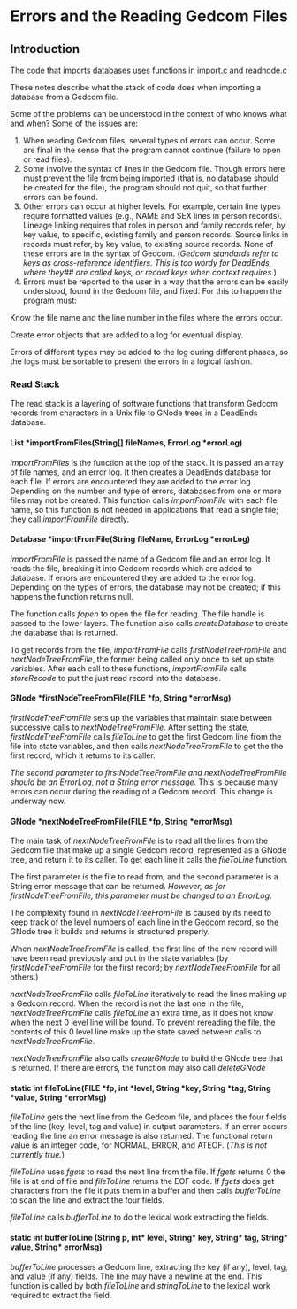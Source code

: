 # Errors and the Reading Gedcom Files

## Introduction

The code that imports databases uses functions in import.c and readnode.c

These notes describe what the stack of code does when importing a database from a Gedcom file.

Some of the problems can be understood in the context of who knows what and when? Some of the issues are:

1. When reading Gedcom files, several types of errors can occur. Some are final in the sense that the program cannot continue (failure to open or read files).
1. Some involve the syntax of lines in the Gedcom file. Though errors here must prevent the file from being imported (that is, no database should be created for the file), the program should not quit, so that further errors can be found.
1. Other errors can occur at higher levels. For example, certain line types require formatted values (e.g., NAME and SEX lines in person records). Lineage linking requires that roles in person and family records refer, by key value, to specific, existing family and person records. Source links in records must refer, by key value, to existing source records. None of these errors are in the syntax of Gedcom. (*Gedcom standards refer to keys as cross-reference identifiers. This is too wordy for DeadEnds, where they## are called keys, or record keys when context requires.*)
1. Errors must be reported to the user in a way that the errors can be easily understood, found in the Gedcom file, and fixed. For this to happen the program must:

Know the file name and the line number in the files where the errors occur.

Create error objects that are added to a log for eventual display.


Errors of different types may be added to the log during different phases, so the logs must be sortable to present the errors in a logical fashion.


### Read Stack
The read stack is a layering of software functions that transform Gedcom records from characters in a Unix file to GNode trees in a DeadEnds database.
    
#### List *importFromFiles(String[] fileNames, ErrorLog *errorLog)
*importFromFiles* is the function at the top of the stack. It is passed an array of file names, and an error log. It then creates a DeadEnds database for each file. If errors are encountered they are added to the error log. Depending on the number and type of errors, databases from one or more files may not be created. This function calls *importFromFile* with each file name, so this function is not needed in applications that read a single file; they call *importFromFile* directly.

#### Database *importFromFile(String fileName, ErrorLog *errorLog)
*importFromFile* is passed the name of a Gedcom file and an error log. It reads the file, breaking it into Gedcom records which are added to database. If errors are encountered they are added to the error log. Depending on the types of errors, the database may not be created; if this happens the function returns null.

The function calls *fopen* to open the file for reading. The file handle is passed to the lower layers. The function also calls *createDatabase* to create the database that is returned.

To get records from the file, *importFromFile* calls *firstNodeTreeFromFile* and *nextNodeTreeFromFile*, the former being called only once to set up state variables. After each call to these functions, *importFromFile* calls *storeRecode* to put the just read record into the database.

#### GNode *firstNodeTreeFromFile(FILE *fp, String *errorMsg)
*firstNodeTreeFromFile* sets up the variables that maintain state between successive calls to *nextNodeTreeFromFile*. After setting the state, *firstNodeTreeFromFile* calls *fileToLine* to get the first Gedcom line from the file into state variables, and then calls *nextNodeTreeFromFile* to get the the first record, which it returns to its caller.

 *The second parameter to firstNodeTreeFromFile and nextNodeTreeFromFile should be an ErrorLog, not a String error message*. This is because many errors can occur during the reading of a Gedcom record. This change is underway now.

#### GNode *nextNodeTreeFromFile(FILE *fp, String *errorMsg)
The main task of *nextNodeTreeFromFile* is to read all the lines from the Gedcom file that make up a single Gedcom record, represented as a GNode tree, and return it to its caller. To get each line it calls the *fileToLine* function.
    
The first parameter is the file to read from, and the second parameter is a String error message that can be returned. *However, as for firstNodeTreeFromFile, this parameter must be changed to an ErrorLog*.

The complexity found in *nextNodeTreeFromFile* is caused by its need to keep track of the level numbers of each line in the Gedcom record, so the GNode tree it builds and returns is structured properly.

When *nextNodeTreeFromFile* is called, the first line of the new record will have been read previously and put in the state variables (by *firstNodeTreeFromFile* for the first record; by *nextNodeTreeFromFile* for all others.)

*nextNodeTreeFromFile* calls *fileToLine* iteratively to read the lines making up a Gedcom record. When the record is not the last one in the file, *nextNodeTreeFromFile* calls *fileToLine* an extra time, as it does not know when the next 0 level line will be found. To prevent rereading the file, the contents of this 0 level line make up the state saved between calls to *nextNodeTreeFromFile*.

*nextNodeTreeFromFile* also calls *createGNode* to build the GNode tree that is returned. If there are errors, the function may also call *deleteGNode*

#### static int fileToLine(FILE *fp, int *level, String *key, String *tag, String *value, String *errorMsg)

*fileToLine* gets the next line from the Gedcom file, and places the four fields of the line (key, level, tag and value) in output parameters. If an error occurs reading the line an error message is also returned. The functional return value is an integer code, for NORMAL, ERROR, and ATEOF. (*This is not currently true.*)

*fileToLine* uses *fgets* to read the next line from the file. If *fgets* returns 0 the file is at end of file and *fileToLine* returns the EOF code. If *fgets* does get characters from the file it puts them in a buffer and then calls *bufferToLine* to scan the line and extract the four fields.

*fileToLine* calls *bufferToLine* to do the lexical work extracting the fields.
    
#### static int bufferToLine (String p, int* level, String* key, String* tag, String* value, String* errorMsg)

*bufferToLine* processes a Gedcom line, extracting the key (if any), level, tag, and value (if any) fields. The line may have a newline at the end. This function is called by both *fileToLine* and *stringToLine* to the lexical work required to extract the field.
